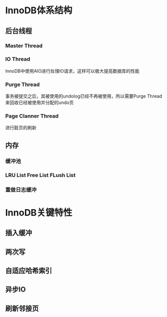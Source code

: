 # InnoDB体系结构
## 后台线程
### Master Thread
### IO Thread
InnoDB中使用AIO进行处理IO请求，这样可以极大提高数据库的性能

### Purge Thread
事务被提交之后，其被使用的undolog已经不再被使用，所以需要Purge Thread 来回收已经被使用并分配的undo页
### Page Clanner Thread
进行脏页的刷新
## 内存
### 缓冲池
### LRU List Free List FLush List
### 重做日志缓冲
# InnoDB关键特性
## 插入缓冲
## 两次写
## 自适应哈希索引
## 异步IO
## 刷新邻接页